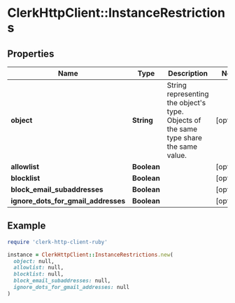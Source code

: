 # ClerkHttpClient::InstanceRestrictions

## Properties

| Name | Type | Description | Notes |
| ---- | ---- | ----------- | ----- |
| **object** | **String** | String representing the object&#39;s type. Objects of the same type share the same value. | [optional] |
| **allowlist** | **Boolean** |  | [optional] |
| **blocklist** | **Boolean** |  | [optional] |
| **block_email_subaddresses** | **Boolean** |  | [optional] |
| **ignore_dots_for_gmail_addresses** | **Boolean** |  | [optional] |

## Example

```ruby
require 'clerk-http-client-ruby'

instance = ClerkHttpClient::InstanceRestrictions.new(
  object: null,
  allowlist: null,
  blocklist: null,
  block_email_subaddresses: null,
  ignore_dots_for_gmail_addresses: null
)
```

